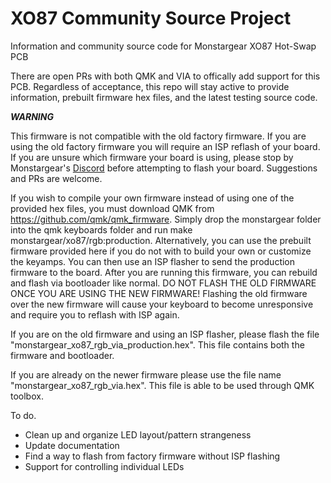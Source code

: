 # XO87 Community Source Project
Information and community source code for Monstargear XO87 Hot-Swap PCB

There are open PRs with both QMK and VIA to offically add support for this PCB.  Regardless of acceptance, this repo will stay active to provide information, prebuilt firmware hex files, and the latest testing source code.

***WARNING***

This firmware is not compatible with the old factory firmware.  If you are using the old factory firmware you will require an ISP reflash of your board.   If you are unsure which firmware your board is using, please stop by Monstargear's [Discord](https://discord.gg/YhKJ5k2AVC) before attempting to flash your board.  Suggestions and PRs are welcome.

If you wish to compile your own firmware instead of using one of the provided hex files, you must download QMK from https://github.com/qmk/qmk_firmware.  Simply drop the monstargear folder into the qmk keyboards folder and run make monstargear/xo87/rgb:production.  Alternatively, you can use the prebuilt firmware provided here if you do not with to build your own or customize the keyamps.  You can then use an ISP flasher to send the production firmware to the board.  After you are running this firmware, you can rebuild and flash via bootloader like normal.  DO NOT FLASH THE OLD FIRMWARE ONCE YOU ARE USING THE NEW FIRMWARE!  Flashing the old firmware over the new firmware will cause your keyboard to become unresponsive and require you to reflash with ISP again.

If you are on the old firmware and using an ISP flasher, please flash the file "monstargear_xo87_rgb_via_production.hex".  This file contains both the firmware and bootloader.

If you are already on the newer firmware please use the file name "monstargear_xo87_rgb_via.hex".  This file is able to be used through QMK toolbox.

To do.

* Clean up and organize LED layout/pattern strangeness
* Update documentation
* Find a way to flash from factory firmware without ISP flashing
* Support for controlling individual LEDs
